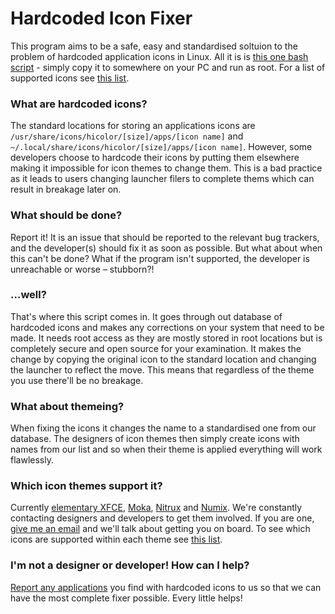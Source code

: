 Hardcoded Icon Fixer
==============
This program aims to be a safe, easy and standardised soltuion to the problem of hardcoded application icons in Linux. All it is is [this one bash script](https://github.com/Foggalong/hardcode-fixer/blob/master/fix.sh) - simply copy it to somewhere on your PC and run as root. For a list of supported icons see [this list](https://github.com/Foggalong/hardcode-fixer/blob/master/data/list.md).

### What are hardcoded icons?
The standard locations for storing an applications icons are ```/usr/share/icons/hicolor/[size]/apps/[icon name]``` and ```~/.local/share/icons/hicolor/[size]/apps/[icon name]```. However, some developers choose to hardcode their icons by putting them elsewhere making it impossible for icon themes to change them. This is a bad practice as it leads to users
 changing launcher filers to complete thems which can result in breakage later on.

### What should be done?
Report it! It is an issue that should be reported to the relevant bug trackers, and the developer(s) should fix it as soon as possible. But what about when this can't be done? What if the program isn't supported, the developer is unreachable or worse – stubborn?!

### ...well?
That's where this script comes in. It goes through out database of hardcoded icons and makes any corrections on your system that need to be made. It needs root access as they are mostly stored in root locations but is completely secure and open source for your examination. It makes the change by copying the original icon to the standard location and changing the launcher to reflect the move. This means that regardless of the theme you use there'll be no breakage.

### What about themeing?
When fixing the icons it changes the name to a standardised one from our database. The designers of icon themes then simply create icons with names from our list and so when their theme is applied everything will work flawlessly.

### Which icon themes support it?
Currently [elementary XFCE](https://github.com/shimmerproject/elementary-xfce), [Moka](http://mokaproject.com/), [Nitrux](http://nitrux.in/) and [Numix](http://numixproject.org/). We're constantly contacting designers and developers to get them involved. If you are one, [give me an email](mailto:joshua.h.fogg@gmail.com) and we'll talk about getting you on board. To see which icons are supported within each theme see [this list](https://github.com/Foggalong/hardcode-fixer/blob/master/data/themesupport.md).

### I'm not a designer or developer! How can I help?
[Report any applications](https://github.com/Foggalong/hardcode-fixer/issues) you find with hardcoded icons to us so that we can have the most complete fixer possible. Every little helps!
